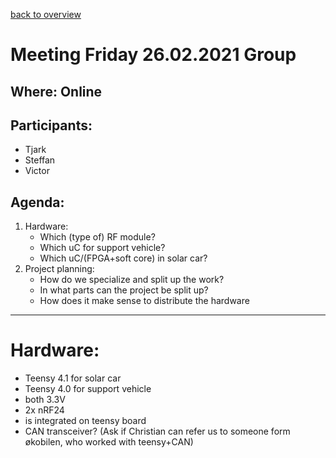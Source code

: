 [back to overview](../meetingNotes.md)
# Meeting Friday 26.02.2021 Group

## Where: Online

## Participants:
 - Tjark
 - Steffan
 - Victor

## Agenda:
1. Hardware:
    - Which (type of) RF module?
    - Which uC for support vehicle?
    - Which uC/(FPGA+soft core) in solar car?
2. Project planning:
    - How do we specialize and split up the work?
    - In what parts can the project be split up?
    - How does it make sense to distribute the hardware
   
---

# Hardware:
- Teensy 4.1 for solar car
- Teensy 4.0 for support vehicle
- both 3.3V
- 2x nRF24
- is integrated on teensy board
- CAN transceiver? (Ask if Christian can refer us to someone form økobilen, who worked with teensy+CAN)